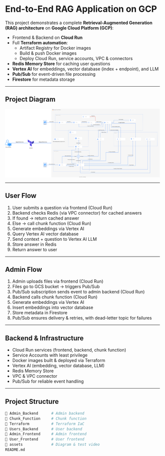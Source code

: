 # End-to-End RAG Application on GCP

This project demonstrates a complete **Retrieval-Augmented Generation (RAG) architecture** on **Google Cloud Platform (GCP)**:

- Frontend & Backend on **Cloud Run**
- Full **Terraform automation**:
  - Artifact Registry for Docker images
  - Build & push Docker images
  - Deploy Cloud Run, service accounts, VPC & connectors
- **Redis Memory Store** for caching user questions
- **Vertex AI** for embeddings, vector database (index + endpoint), and LLM
- **Pub/Sub** for event-driven file processing
- **Firestore** for metadata storage

---

## Project Diagram

![Diagram](assets/Diagram.svg)

---

## User Flow

1. User submits a question via frontend (Cloud Run)  
2. Backend checks Redis (via VPC connector) for cached answers  
3. If found → return cached answer  
4. Else → call chunk function (Cloud Run)  
5. Generate embeddings via Vertex AI  
6. Query Vertex AI vector database  
7. Send context + question to Vertex AI LLM  
8. Store answer in Redis  
9. Return answer to user  

---

## Admin Flow

1. Admin uploads files via frontend (Cloud Run)  
2. Files go to GCS bucket → triggers Pub/Sub  
3. Pub/Sub subscription sends event to admin backend (Cloud Run)  
4. Backend calls chunk function (Cloud Run)  
5. Generate embeddings via Vertex AI  
6. Insert embeddings into vector database  
7. Store metadata in Firestore  
8. Pub/Sub ensures delivery & retries, with dead-letter topic for failures  

---

## Backend & Infrastructure

- Cloud Run services (frontend, backend, chunk function)  
- Service Accounts with least privilege  
- Docker images built & deployed via Terraform  
- Vertex AI (embedding, vector database, LLM)  
- Redis Memory Store  
- VPC & VPC connector  
- Pub/Sub for reliable event handling  

---

## Project Structure

```bash
📁 Admin_Backend      # Admin backend
📁 Chunk_Function     # Chunk function
📁 Terraform          # Terraform IaC
📁 Users_Backend      # User backend
📁 Admin_Frontend     # Admin frontend
📁 User_Frontend      # User frontend
📁 assets             # Diagram & test video
README.md
